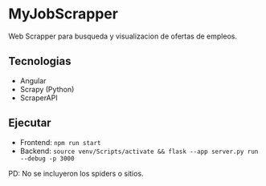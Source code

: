 # MyJobScrapper

Web Scrapper para busqueda y visualizacion de ofertas de empleos.

## Tecnologias
- Angular
- Scrapy (Python)
- ScraperAPI

## Ejecutar

- Frontend: `npm run start`
- Backend: `source venv/Scripts/activate && flask --app server.py run --debug -p 3000`

PD: No se incluyeron los spiders o sitios.